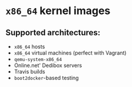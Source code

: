 # `x86_64` kernel images

## Supported architectures:

* `x86_64` hosts
* `x86_64` virtual machines (perfect with Vagrant)
* `qemu-system-x86_64`
* Online.net' Dedibox servers
* Travis builds
* `boot2docker`-based testing
